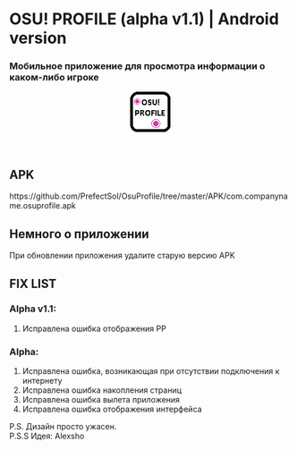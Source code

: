 <h1>OSU! PROFILE (alpha v1.1) | Android version</h1>

<h3>Мобильное приложение для просмотра информации о каком-либо игроке</h3>

<p align="center">
  <img src="https://github.com/PrefectSol/OsuProfile/blob/master/OsuProfile/OsuProfile.Android/Resources/drawable/icon.png" title="Тут должен быть имейдж">
</p>

</br>
<h2>APK</h2>
https://github.com/PrefectSol/OsuProfile/tree/master/APK/com.companyname.osuprofile.apk
<h2>Немного о приложении</h2>
<p>
	При обновлении приложения удалите старую версию APK
<p>

<h2>FIX LIST</h2>
<h3>Alpha v1.1:</h3>
<ol>
  <li>Исправлена ошибка отображения PP</li>
</ol>
<h3>Alpha:</h3>
<ol>
  <li>Исправлена ошибка, возникающая при отсутствии подключения к интернету</li>
  <li>Исправлена ошибка накопления страниц</li>
  <li>Исправлена ошибка вылета приложения</li>
  <li>Исправлена ошибка отображения интерфейса</li>
</ol>

<p>
	P.S. Дизайн просто ужасен.</br>
	P.S.S Идея: Alexsho
</p>